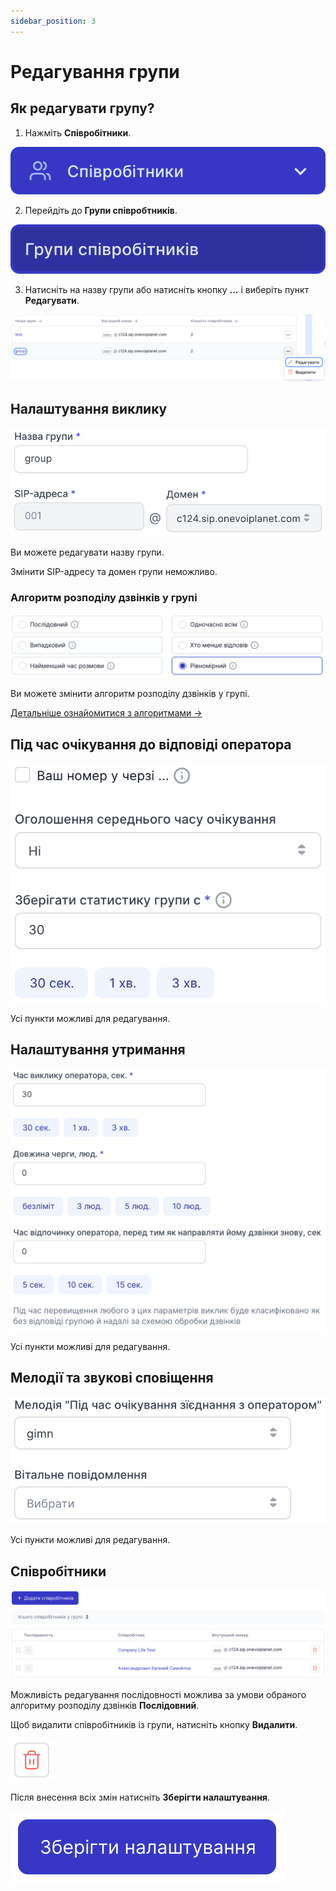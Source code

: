 ```yaml
---
sidebar_position: 3
---
```


# Редагування групи

## Як редагувати групу?

1. Нажміть **Співробітники**.

![](../../img/employees-groups/i-employee-1.svg)

2. Перейдіть до **Групи співробтників**.

![](../../img/employees-groups/i-group-14.svg)

3. Натисніть на назву групи або натисніть кнопку **...** і виберіть пункт **Редагувати**.

![](../../img/employees-groups/i-group-15.svg)

## Налаштування виклику

![](../../img/employees-groups/i-group-20.svg)

Ви можете редагувати назву групи.

Змінити SIP-адресу та домен групи неможливо.

### Алгоритм розподілу дзвінків у групі

![](../../img/employees-groups/i-group-19.svg)

Ви можете змінити алгоритм розподілу дзвінків у групі.

[Детальніше ознайомитися з алгоритмами →](https://onevoiplanet.ua/ua/plans)

## Під час очікування до відповіді оператора

![](../../img/employees-groups/i-group-18.svg)

Усі пункти можливі для редагування.

## Налаштування утримання

![](../../img/employees-groups/i-group-16.svg)

Усі пункти можливі для редагування.

## Мелодії та звукові сповіщення

![](../../img/employees-groups/i-group-17.svg)

Усі пункти можливі для редагування.

## Співробітники

![](../../img/employees-groups/i-group-21.svg)

Можливість редагування послідовності можлива за умови обраного алгоритму розподілу дзвінків **Послідовний**.

Щоб видалити співробітників із групи, натисніть кнопку **Видалити**.

![](../../img/employees-groups/i-group-22.svg)

Після внесення всіх змін натисніть **Зберігти налаштування**.

![](../../img/employees-groups/i-group-13.svg)